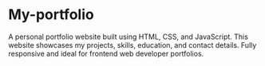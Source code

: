 # My-portfolio
A personal portfolio website built using HTML, CSS, and JavaScript. This website showcases my projects, skills, education, and contact details. Fully responsive and ideal for frontend web developer portfolios.
